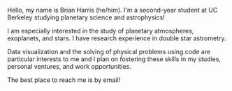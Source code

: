 Hello, my name is Brian Harris (he/him). I'm a second-year student at UC Berkeley studying planetary science and astrophysics!

I am especially interested in the study of planetary atmospheres, exoplanets, and stars. I have research experience in double star astrometry. 

Data visualization and the solving of physical problems using code are particular interests to me and I plan on fostering these skills in my studies, personal ventures, and work opportunities.

The best place to reach me is by email!

<!---
BHarrisAstro/BHarrisAstro is a ✨ special ✨ repository because its `README.md` (this file) appears on your GitHub profile.
You can click the Preview link to take a look at your changes.
--->
